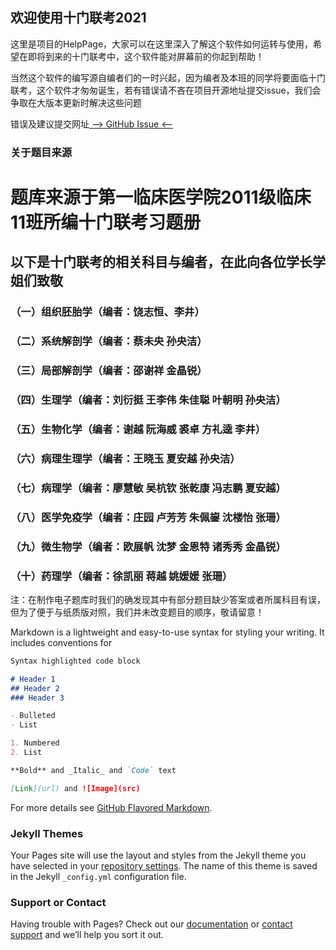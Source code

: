 ## 欢迎使用十门联考2021

这里是项目的HelpPage，大家可以在这里深入了解这个软件如何运转与使用，希望在即将到来的十门联考中，这个软件能对屏幕前的你起到帮助！

当然这个软件的编写源自编者们的一时兴起，因为编者及本班的同学将要面临十门联考，这个软件才匆匆诞生，若有错误请不吝在项目开源地址提交issue，我们会争取在大版本更新时解决这些问题

错误及建议提交网址[  --> GitHub Issue <--](https://github.com/jerryzuo0214/Integrated_Examination_Of_Ten_Subjects_WMU/issues)

### 关于题目来源

# 题库来源于第一临床医学院2011级临床11班所编十门联考习题册
## 以下是十门联考的相关科目与编者，在此向各位学长学姐们致敬
### （一）组织胚胎学（编者：饶志恒、李井）
### （二）系统解剖学（编者：蔡未央 孙央洁）
### （三）局部解剖学（编者：邵谢祥 金晶锐）
### （四）生理学（编者：刘衍挺 王李伟 朱佳聪 叶朝明 孙央洁）
### （五）生物化学（编者：谢越 阮海威 裘卓 方礼逵 李井）
### （六）病理生理学（编者：王晓玉 夏安越 孙央洁）
### （七）病理学（编者：廖慧敏 吴杭钦 张乾康 冯志鹏 夏安越）
### （八）医学免疫学（编者：庄园 卢芳芳 朱佩鋆 沈楼怡 张珊）
### （九）微生物学（编者：欧展帆 沈梦 金恩特 诸秀秀 金晶锐）
### （十）药理学（编者：徐凯丽 蒋越 姚媛媛 张珊）
注：在制作电子题库时我们的确发现其中有部分题目缺少答案或者所属科目有误，但为了便于与纸质版对照，我们并未改变题目的顺序，敬请留意！



Markdown is a lightweight and easy-to-use syntax for styling your writing. It includes conventions for

```markdown
Syntax highlighted code block

# Header 1
## Header 2
### Header 3

- Bulleted
- List

1. Numbered
2. List

**Bold** and _Italic_ and `Code` text

[Link](url) and ![Image](src)
```

For more details see [GitHub Flavored Markdown](https://guides.github.com/features/mastering-markdown/).

### Jekyll Themes

Your Pages site will use the layout and styles from the Jekyll theme you have selected in your [repository settings](https://github.com/jerryzuo0214/Integrated_Examination_Of_Ten_Subjects_WMU/settings). The name of this theme is saved in the Jekyll `_config.yml` configuration file.

### Support or Contact

Having trouble with Pages? Check out our [documentation](https://docs.github.com/categories/github-pages-basics/) or [contact support](https://support.github.com/contact) and we’ll help you sort it out.
